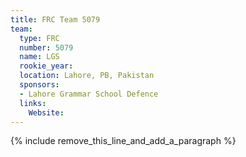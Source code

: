 ```yaml
---
title: FRC Team 5079
team:
  type: FRC
  number: 5079
  name: LGS
  rookie_year:
  location: Lahore, PB, Pakistan
  sponsors:
  - Lahore Grammar School Defence
  links:
    Website:
---
```


{% include remove_this_line_and_add_a_paragraph %}